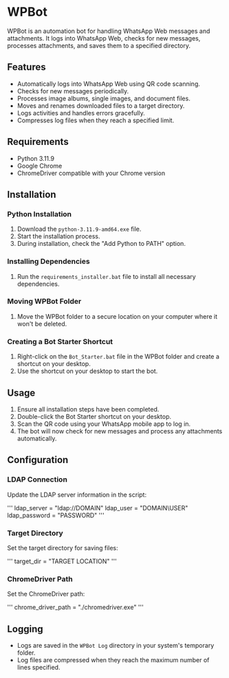 # WPBot

WPBot is an automation bot for handling WhatsApp Web messages and attachments. It logs into WhatsApp Web, checks for new messages, processes attachments, and saves them to a specified directory.

## Features

- Automatically logs into WhatsApp Web using QR code scanning.
- Checks for new messages periodically.
- Processes image albums, single images, and document files.
- Moves and renames downloaded files to a target directory.
- Logs activities and handles errors gracefully.
- Compresses log files when they reach a specified limit.

## Requirements

- Python 3.11.9
- Google Chrome
- ChromeDriver compatible with your Chrome version

## Installation

### Python Installation

1. Download the `python-3.11.9-amd64.exe` file.
2. Start the installation process.
3. During installation, check the "Add Python to PATH" option.

### Installing Dependencies

1. Run the `requirements_installer.bat` file to install all necessary dependencies.

### Moving WPBot Folder

1. Move the WPBot folder to a secure location on your computer where it won't be deleted.

### Creating a Bot Starter Shortcut

1. Right-click on the `Bot_Starter.bat` file in the WPBot folder and create a shortcut on your desktop.
2. Use the shortcut on your desktop to start the bot.

## Usage

1. Ensure all installation steps have been completed.
2. Double-click the Bot Starter shortcut on your desktop.
3. Scan the QR code using your WhatsApp mobile app to log in.
4. The bot will now check for new messages and process any attachments automatically.

## Configuration

### LDAP Connection

Update the LDAP server information in the script:

'''
ldap_server = "ldap://DOMAIN"
ldap_user = "DOMAIN\\USER"
ldap_password = "PASSWORD"
'''

### Target Directory

Set the target directory for saving files:

'''
target_dir = "TARGET LOCATION"
'''

### ChromeDriver Path

Set the ChromeDriver path:

'''
chrome_driver_path = "./chromedriver.exe"
'''

## Logging

- Logs are saved in the `WPBot Log` directory in your system's temporary folder.
- Log files are compressed when they reach the maximum number of lines specified.

